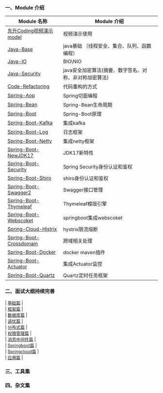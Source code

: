 
### 一、Module 介绍

| Module 名称                                                     | Module 介绍                      |
|---------------------------------------------------------------|--------------------------------|
| [东升Coding视频演示model](./Code-Video)                             | 视频演示使用                         |
| [Java-Base](./Java-Base)                                      | java基础 （线程安全、集合、队列、函数编程）       |
| [Java-IO](/Java-IO)                                           | BIO\NIO                        |
| [Java-Security](./Java-Security)                              | java安全加密算法(摘要、数字签名、对称、非对称加密算法) |
| [Code-Refactoring](./Code-Refactoring)                        | 代码重构的方式                        |
| [Spring-Aop](./Spring-Aop)                                    | Spring切面编程                     |
| [Spring-Bean](./Spring-Bean)                                  | Spring-Bean生命周期                |
| [Spring-Boot](./Spring-Boot)                                  | Spring-Boot原理                  |
| [Spring-Boot-Kafka](./Spring-Boot-Kafka)                      | 集成kafka                        |
| [Spring-Boot-Log](./Spring-Boot-Log)                          | 日志框架                           |
| [Spring-Boot-Netty](./Spring-Boot-Netty)                      | 集成netty框架                      |
| [Spring-Boot-NewJDK17](./Spring-Boot-NewJDK17)                | JDK17新特性                       |
| [Spring-Boot-Security](./Spring-Boot-Security)                | Spring Security身份认证和鉴权         |
| [Spring-Boot-Shiro](./Spring-Boot-Shiro)                      | shiro身份认证和鉴权                   |
| [Spring-Boot-Swagger2](./Spring-Boot-Swagger2)                | Swagger接口管理                    |
| [Spring-Boot-Thymeleaf](./Spring-Boot-Thymeleaf)              | Thymeleaf模版引擎                  |
| [Spring-Boot-Webscoket](./Spring-Boot-Webscoket)              | springboot集成webscoket          |
| [Spring-Cloud-Histrix](./Spring-Cloud-Parent/Hystrix-Limiter) | hystrix限流熔断                    |
| [Spring-Boot-Crossdomain](./Spring-Boot-Crossdomain)          | 跨域相关处理                         |
| [Spring-Boot-Docker](./Spring-Boot-Docker)                    | docker maven插件                 |
| [Spring-Boot-Actuator](./Spring-Boot-Actuator)                | 集成Actuator监控                   |
| [Spring-Boot-Quartz](./Spring-Boot-Quartz)                  | Quartz定时任务框架                   |



### 二、面试大纲持续完善
| [基础篇](/docs/javaInterview/%E5%9F%BA%E7%A1%80%E7%AF%87.md) | <br>
| [框架篇](/docs/javaInterview/%E6%A1%86%E6%9E%B6%E7%AF%87.md) | <br>
| [数据库篇](/docs/javaInterview/%E6%95%B0%E6%8D%AE%E5%BA%93%E7%AF%87.md) | <br>
| [调优篇](/docs/javaInterview/%E8%B0%83%E4%BC%98%E7%AF%87.md) | <br>
| [分布式篇](/docs/javaInterview/%E5%88%86%E5%B8%83%E5%BC%8F%E7%AF%87.md) | <br>
| [权限管理篇](/docs/javaInterview/%E6%9D%83%E9%99%90%E7%AE%A1%E7%90%86.md) | <br>
| [消息中间件篇](/docs/javaInterview/%E6%B6%88%E6%81%AF%E4%B8%AD%E9%97%B4%E4%BB%B6.md) | <br>
| [Springboot篇](/docs/javaInterview/SpringBoot%E5%BF%AB%E9%80%9F%E5%BC%80%E5%8F%91%E6%A1%86%E6%9E%B6.md) | <br>
| [Springcloud篇](/docs/javaInterview/%E5%BE%AE%E6%9C%8D%E5%8A%A1%E6%A1%86%E6%9E%B6SpringCloud.md) | <br>
| [应用篇](/docs/javaInterview/%E5%BA%94%E7%94%A8%E7%AF%87.md) | <br>

### 三、工具集


### 四、杂文集




